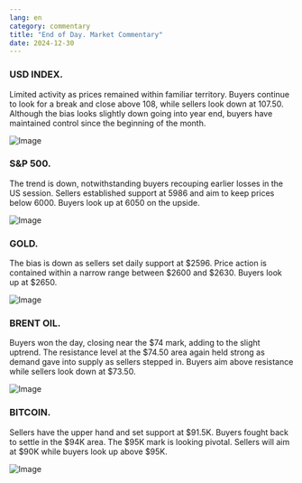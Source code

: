 ```yaml
---
lang: en
category: commentary
title: "End of Day. Market Commentary"
date: 2024-12-30
---
```


### USD INDEX. 

Limited activity as prices remained within familiar territory. Buyers continue to look for a break and close above 108, while sellers look down at 107.50. Although the bias looks slightly down going into year end, buyers have maintained control since the beginning of the month.

![Image](https://markleighedu.github.io/img/Dec-2024/30-Dec-2024/usdindex.jpg)

### S&P 500. 

The trend is down, notwithstanding buyers recouping earlier losses in the US session. Sellers established support at 5986 and aim to keep prices below 6000. Buyers look up at 6050 on the upside.

![Image](https://markleighedu.github.io/img/Dec-2024/30-Dec-2024//sp500.jpg)

### GOLD. 

The bias is down as sellers set daily support at $2596. Price action is contained within a narrow range between $2600 and $2630. Buyers look up at $2650.

![Image](https://markleighedu.github.io/img/Dec-2024/30-Dec-2024/gold.jpg)

### BRENT OIL. 

Buyers won the day, closing near the $74 mark, adding to the slight uptrend. The resistance level at the $74.50 area again held strong as demand gave into supply as sellers stepped in. Buyers aim above resistance while sellers look down at $73.50.

![Image](https://markleighedu.github.io/img/Dec-2024/30-Dec-2024/brentoil.jpg)

### BITCOIN. 

Sellers have the upper hand and set support at $91.5K. Buyers fought back to settle in the $94K area. The $95K mark is looking pivotal. Sellers will aim at $90K while buyers look up above $95K.

![Image](https://markleighedu.github.io/img/Dec-2024/30-Dec-2024/bitcoin.jpg)

